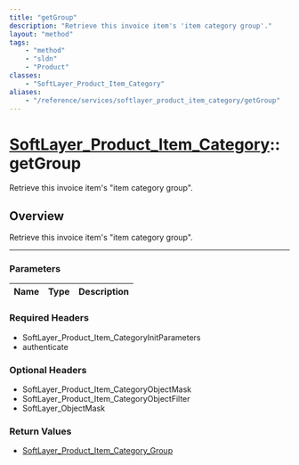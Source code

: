 ```yaml
---
title: "getGroup"
description: "Retrieve this invoice item's 'item category group'."
layout: "method"
tags:
    - "method"
    - "sldn"
    - "Product"
classes:
    - "SoftLayer_Product_Item_Category"
aliases:
    - "/reference/services/softlayer_product_item_category/getGroup"
---
```

# [SoftLayer_Product_Item_Category](/reference/services/SoftLayer_Product_Item_Category)::getGroup


Retrieve this invoice item's "item category group". 


## Overview 
Retrieve this invoice item's "item category group". 

-----

### Parameters 
|Name | Type | Description |
| --- | --- | --- |


### Required Headers
* SoftLayer_Product_Item_CategoryInitParameters
* authenticate


### Optional Headers
* SoftLayer_Product_Item_CategoryObjectMask
* SoftLayer_Product_Item_CategoryObjectFilter
* SoftLayer_ObjectMask

### Return Values
* <a href='/reference/datatypes/SoftLayer_Product_Item_Category_Group'>SoftLayer_Product_Item_Category_Group </a>




